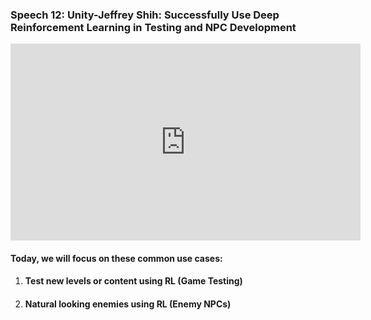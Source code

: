 ### Speech 12: Unity-Jeffrey Shih: Successfully Use Deep Reinforcement Learning in Testing and NPC Development

<p align="center"><iframe width="560" height="315" src="https://www.youtube.com/embed/Q5RAE73zCKQ" frameborder="0" allow="accelerometer; autoplay; encrypted-media; gyroscope; picture-in-picture" allowfullscreen></iframe></p>

#### Today, we will focus on these common use cases:

1. #### Test new levels or content using RL (Game Testing)

2. #### Natural looking enemies using RL (Enemy NPCs)

